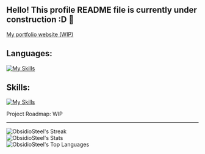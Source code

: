 ## Hello! This profile README file is currently under construction :D 🚧

[My portfolio website (WIP)](https://obsidiosteel.github.io/Portfolio-Website/)

## Languages:
[![My Skills](https://skillicons.dev/icons?i=py,java,html)](https://skillicons.dev)

## Skills:
[![My Skills](https://skillicons.dev/icons?i=blender,github,vscode,notion)](https://skillicons.dev)

Project Roadmap:
WIP

***


![ObsidioSteel's Streak](https://github-readme-streak-stats.herokuapp.com/?user=ObsidioSteel&theme=vue-dark&hide_border=true)
<br>
![ObsidioSteel's Stats](https://github-readme-stats.vercel.app/api?username=ObsidioSteel&theme=vue-dark&show_icons=true&hide_border=true&count_private=true)
<br>
![ObsidioSteel's Top Languages](https://github-readme-stats.vercel.app/api/top-langs/?username=ObsidioSteel&theme=vue-dark&show_icons=true&hide_border=true&layout=compact)
